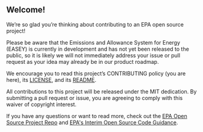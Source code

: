 ## Welcome!

We’re so glad you’re thinking about contributing to an EPA open source project!

Please be aware that the Emissions and Allowance System for Energy (EASEY) is currently in development and has not yet been released to the public, so it is likely we will not immediately address your issue or pull request as your idea may already be in our product roadmap. 

We encourage you to read this project’s CONTRIBUTING policy (you are here), its
[LICENSE](https://github.com/US-EPA-CAMD/easey-testing/blob/master/LICENSE), and its [README](https://github.com/US-EPA-CAMD/easey-testing/blob/master/README.md).

All contributions to this project will be released under the MIT dedication. By submitting a pull request or issue, you are agreeing to comply with this waiver of copyright interest.

If you have any questions or want to read more, check out the [EPA Open Source Project Repo](https://github.com/USEPA/open-source-projects) and [EPA's Interim Open Source Code Guidance](https://developer.epa.gov/guide/open-source-code/).
